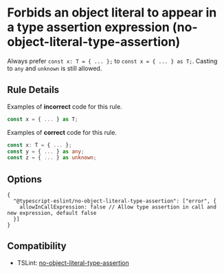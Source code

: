 # Forbids an object literal to appear in a type assertion expression (no-object-literal-type-assertion)

Always prefer `const x: T = { ... };` to `const x = { ... } as T;`. Casting to `any` and `unknown` is still allowed.

## Rule Details

Examples of **incorrect** code for this rule.

```ts
const x = { ... } as T;
```

Examples of **correct** code for this rule.

```ts
const x: T = { ... };
const y = { ... } as any;
const z = { ... } as unknown;
```

## Options

```cjson
{
  "@typescript-eslint/no-object-literal-type-assertion": ["error", {
    allowInCallExpression: false // Allow type assertion in call and new expression, default false
  }]
}
```

## Compatibility

- TSLint: [no-object-literal-type-assertion](https://palantir.github.io/tslint/rules/no-object-literal-type-assertion/)
